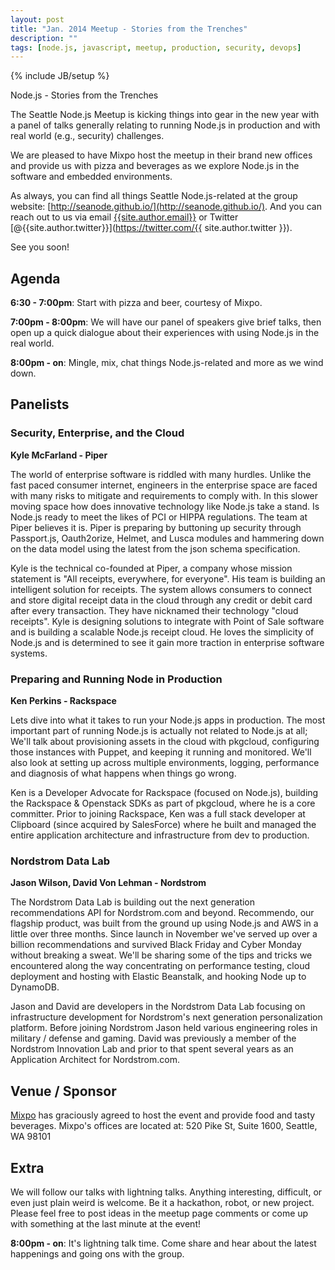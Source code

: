 ```yaml
---
layout: post
title: "Jan. 2014 Meetup - Stories from the Trenches"
description: ""
tags: [node.js, javascript, meetup, production, security, devops]
---
```

{% include JB/setup %}

Node.js - Stories from the Trenches

The Seattle Node.js Meetup is kicking things into gear in the new year with a
panel of talks generally relating to running Node.js in production and with real
world (e.g., security) challenges.

We are pleased to have Mixpo host the meetup in their brand new offices and
provide us with pizza and beverages as we explore Node.js in the software and
embedded environments.

As always, you can find all things Seattle Node.js-related at the group website:
[http://seanode.github.io/](http://seanode.github.io/). And you can reach out
to us via email [{{site.author.email}}](mailto:{{site.author.email}}) or Twitter
[@{{site.author.twitter}}](https://twitter.com/{{ site.author.twitter }}).

See you soon!

## Agenda

**6:30 - 7:00pm**: Start with pizza and beer, courtesy of Mixpo.

**7:00pm - 8:00pm**: We will have our panel of speakers give brief talks, then
open up a quick dialogue about their experiences with using Node.js in the
real world.

**8:00pm - on**: Mingle, mix, chat things Node.js-related and more as we wind
down.


<!-- more start -->

## Panelists

### Security, Enterprise, and the Cloud

**Kyle McFarland - Piper**

The world of enterprise software is riddled with many hurdles. Unlike the fast
paced consumer internet, engineers in the enterprise space are faced with many
risks to mitigate and requirements to comply with. In this slower moving space
how does innovative technology like Node.js take a stand. Is Node.js ready to
meet the likes of PCI or HIPPA regulations. The team at Piper believes it is.
Piper is preparing by buttoning up security through Passport.js, Oauth2orize,
Helmet, and Lusca modules and hammering down on the data model using the latest
from the json schema specification.

Kyle is the technical co-founded at Piper, a company whose mission statement is
"All receipts, everywhere, for everyone". His team is building an intelligent
solution for receipts. The system allows consumers to connect and store digital
receipt data in the cloud through any credit or debit card after every
transaction. They have nicknamed their technology "cloud receipts". Kyle is
designing solutions to integrate with Point of Sale software and is building a
scalable Node.js receipt cloud. He loves the simplicity of Node.js and is
determined to see it gain more traction in enterprise software systems.


### Preparing and Running Node in Production

**Ken Perkins - Rackspace**

Lets dive into what it takes to run your Node.js apps in production. The most
important part of running Node.js is actually not related to Node.js at all;
We'll talk about provisioning assets in the cloud with pkgcloud, configuring
those instances with Puppet, and keeping it running and monitored. We'll also
look at setting up across multiple environments, logging, performance and
diagnosis of what happens when things go wrong.

Ken is a Developer Advocate for Rackspace (focused on Node.js), building the
Rackspace & Openstack SDKs as part of pkgcloud, where he is a core committer.
Prior to joining Rackspace, Ken was a full stack developer at Clipboard (since
acquired by SalesForce) where he built and managed the entire application
architecture and infrastructure from dev to production.


### Nordstrom Data Lab

**Jason Wilson, David Von Lehman - Nordstrom**

The Nordstrom Data Lab is building out the next generation recommendations API
for Nordstrom.com and beyond. Recommendo, our flagship product, was built from
the ground up using Node.js and AWS in a little over three months. Since launch
in November we've served up over a billion recommendations and survived Black
Friday and Cyber Monday without breaking a sweat. We'll be sharing some of the
tips and tricks we encountered along the way concentrating on performance
testing, cloud deployment and hosting with Elastic Beanstalk, and hooking Node
up to DynamoDB.

Jason and David are developers in the Nordstrom Data Lab focusing on
infrastructure development for Nordstrom's next generation personalization
platform. Before joining Nordstrom Jason held various engineering roles in
military / defense and gaming. David was previously a member of the Nordstrom
Innovation Lab and prior to that spent several years as an Application Architect
for Nordstrom.com.


## Venue / Sponsor

[Mixpo](http://mixpo.com/) has graciously agreed to host the event and provide
food and tasty beverages. Mixpo's offices are located at: 520 Pike St, Suite
1600, Seattle, WA 98101











## Extra

We will follow our talks with lightning talks. Anything interesting, difficult, or even just plain weird is welcome. Be it a hackathon, robot, or new project. Please feel free to post ideas in the meetup page comments or come up with something at the last minute at the event!


**8:00pm - on**: It's lightning talk time. Come share and hear about the latest
happenings and going ons with the group.

<!-- more end -->
